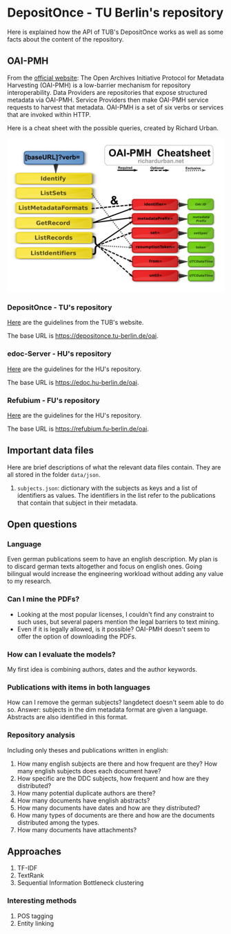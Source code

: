# DepositOnce - TU Berlin's repository

Here is explained how the API of TUB's DepositOnce works as well as some facts about the content of the repository.

## OAI-PMH

From the [official website](https://www.openarchives.org/pmh/): The Open Archives Initiative Protocol for Metadata Harvesting (OAI-PMH) is a low-barrier mechanism for repository interoperability. Data Providers are repositories that expose structured metadata via OAI-PMH. Service Providers then make OAI-PMH service requests to harvest that metadata. OAI-PMH is a set of six verbs or services that are invoked within HTTP.

Here is a cheat sheet with the possible queries, created by Richard Urban.

![OAI-PMH cheat sheet](docs/oai-pmh_sheet.jpg)

### DepositOnce - TU's repository

[Here](https://www.szf.tu-berlin.de/menue/dienste_tools/repositorium_depositonce/leitfaden_fuer_depositonce/#c776530) are the guidelines from the TUB's website.

The base URL is https://depositonce.tu-berlin.de/oai.

### edoc-Server - HU's repository

[Here](https://edoc-info.hu-berlin.de/de/nutzung/nutzung_doku) are the guidelines for the HU's repository.

The base URL is https://edoc.hu-berlin.de/oai.

### Refubium - FU's repository

[Here](https://refubium.fu-berlin.de/) are the guidelines for the HU's repository.

The base URL is https://refubium.fu-berlin.de/oai.

## Important data files

Here are brief descriptions of what the relevant data files contain. They are all stored in the folder `data/json`.

1. `subjects.json`: dictionary with the subjects as keys and a list of identifiers as values. The identifiers in the list refer to the publications that contain that subject in their metadata.

## Open questions

### Language

Even german publications seem to have an english description. My plan is to discard german texts altogether and focus on english ones. Going bilingual would increase the engineering workload without adding any value to my research.

### Can I mine the PDFs?

- Looking at the most popular licenses, I couldn't find any constraint to such uses, but several papers mention the legal barriers to text mining.
- Even if it is legally allowed, is it possible? OAI-PMH doesn't seem to offer the option of downloading the PDFs.

### How can I evaluate the models?

My first idea is combining authors, dates and the author keywords.

### Publications with items in both languages

How can I remove the german subjects? langdetect doesn't seem able to do so.
Answer: subjects in the dim metadata format are given a language. Abstracts are also identified in this format.

### Repository analysis

Including only theses and publications written in english:

1. How many english subjects are there and how frequent are they? How many english subjects does each document have?
2. How specific are the DDC subjects, how frequent and how are they distributed?
3. How many potential duplicate authors are there?
4. How many documents have english abstracts?
5. How many documents have dates and how are they distributed?
6. How many types of documents are there and how are the documents distributed among the types.
7. How many documents have attachments?

## Approaches

1. TF-IDF
2. TextRank
3. Sequential Information Bottleneck clustering

### Interesting methods

1. POS tagging
2. Entity linking
